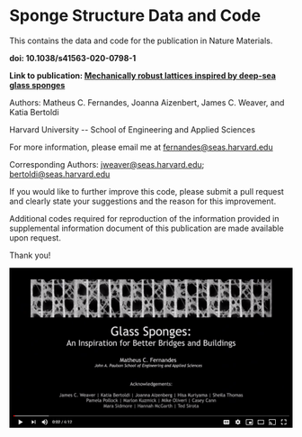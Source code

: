 # Sponge Structure Data and Code
This contains the data and code for the publication in Nature Materials.

**doi: 10.1038/s41563-020-0798-1**

**Link to publication: [Mechanically robust lattices inspired by deep-sea
glass sponges](https://doi.org/10.1038/s41563-020-0798-1)**

Authors: Matheus C. Fernandes, Joanna Aizenbert, James C. Weaver, and Katia Bertoldi

Harvard University -- School of Engineering and Applied Sciences

For more information, please email me at fernandes@seas.harvard.edu

Corresponding Authors: jweaver@seas.harvard.edu; bertoldi@seas.harvard.edu

If you would like to further improve this code, please submit a pull request and clearly state your suggestions and the reason for this improvement. 

Additional codes required for reproduction of the information provided in supplemental information document of this publication are made available upon request.

Thank you!

[![Harvard Horizons Video](yt.png)](https://www.youtube.com/watch?v=u16FjNGMoEs)

